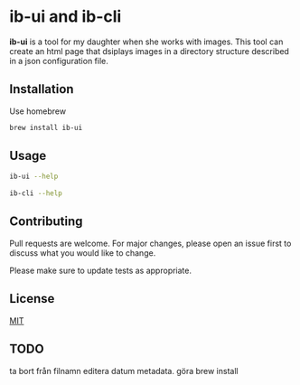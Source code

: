 # ib-ui and ib-cli

**ib-ui** is a tool for my daughter when she works with images. This tool can create an html page that dsiplays images in a directory structure described in a json configuration file.

## Installation

Use homebrew 

```bash
brew install ib-ui
```

## Usage

```bash
ib-ui --help
 
ib-cli --help
```

## Contributing

Pull requests are welcome. For major changes, please open an issue first
to discuss what you would like to change.

Please make sure to update tests as appropriate.

## License

[MIT](https://choosealicense.com/licenses/mit/)

## TODO
ta bort från filnamn
editera datum metadata.
göra brew install